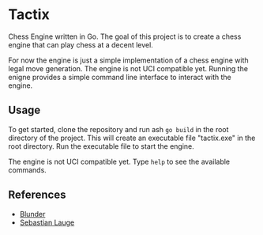 # Tactix

Chess Engine written in Go. The goal of this project is to create a chess engine that can play chess at a decent level.

For now the engine is just a simple implementation of a chess engine with legal move generation. The engine is not UCI compatible yet. Running the enigne provides a simple command line interface to interact with the engine.

## Usage

To get started, clone the repository and run ash `go build` in the root directory of the project. This will create an executable file "tactix.exe" in the root directory. Run the executable file to start the engine.

The engine is not UCI compatible yet. Type `help` to see the available commands.

## References

- [Blunder](https://github.com/algerbrex/blunder)
- [Sebastian Lauge](https://github.com/SebLague/Chess-Coding-Adventure?tab=readme-ov-file)
